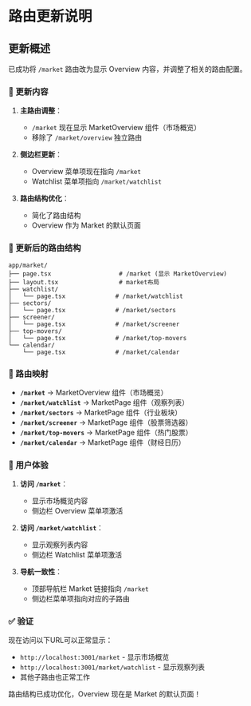 # 路由更新说明

## 更新概述

已成功将 `/market` 路由改为显示 Overview 内容，并调整了相关的路由配置。

### 🔄 更新内容

1. **主路由调整**：
   - `/market` 现在显示 MarketOverview 组件（市场概览）
   - 移除了 `/market/overview` 独立路由

2. **侧边栏更新**：
   - Overview 菜单项现在指向 `/market`
   - Watchlist 菜单项指向 `/market/watchlist`

3. **路由结构优化**：
   - 简化了路由结构
   - Overview 作为 Market 的默认页面

### 📁 更新后的路由结构

```
app/market/
├── page.tsx                   # /market (显示 MarketOverview)
├── layout.tsx                 # market布局
├── watchlist/
│   └── page.tsx              # /market/watchlist
├── sectors/
│   └── page.tsx              # /market/sectors
├── screener/
│   └── page.tsx              # /market/screener
├── top-movers/
│   └── page.tsx              # /market/top-movers
└── calendar/
    └── page.tsx              # /market/calendar
```

### 🎯 路由映射

- **`/market`** → MarketOverview 组件（市场概览）
- **`/market/watchlist`** → MarketPage 组件（观察列表）
- **`/market/sectors`** → MarketPage 组件（行业板块）
- **`/market/screener`** → MarketPage 组件（股票筛选器）
- **`/market/top-movers`** → MarketPage 组件（热门股票）
- **`/market/calendar`** → MarketPage 组件（财经日历）

### 🚀 用户体验

1. **访问 `/market`**：
   - 显示市场概览内容
   - 侧边栏 Overview 菜单项激活

2. **访问 `/market/watchlist`**：
   - 显示观察列表内容
   - 侧边栏 Watchlist 菜单项激活

3. **导航一致性**：
   - 顶部导航栏 Market 链接指向 `/market`
   - 侧边栏菜单项指向对应的子路由

### ✅ 验证

现在访问以下URL可以正常显示：
- `http://localhost:3001/market` - 显示市场概览
- `http://localhost:3001/market/watchlist` - 显示观察列表
- 其他子路由也正常工作

路由结构已成功优化，Overview 现在是 Market 的默认页面！
